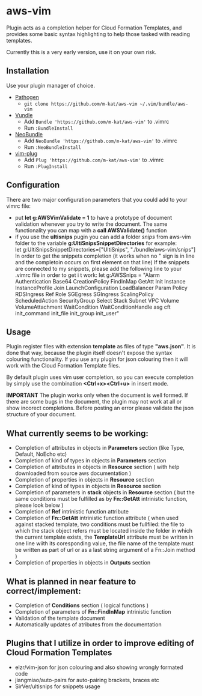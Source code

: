 # aws-vim
Plugin acts as a completion helper for Cloud Formation Templates, and provides
some basic syntax highlighting to help those tasked with reading templates.

Currently this is a very early version, use it on your own risk. 

## Installation

Use your plugin manager of choice.

- [Pathogen](https://github.com/tpope/vim-pathogen)
  - `git clone https://github.com/m-kat/aws-vim ~/.vim/bundle/aws-vim`
- [Vundle](https://github.com/gmarik/vundle)
  - Add `Bundle 'https://github.com/m-kat/aws-vim'` to .vimrc
  - Run `:BundleInstall`
- [NeoBundle](https://github.com/Shougo/neobundle.vim)
  - Add `NeoBundle 'https://github.com/m-kat/aws-vim'` to .vimrc
  - Run `:NeoBundleInstall`
- [vim-plug](https://github.com/junegunn/vim-plug)
  - Add `Plug 'https://github.com/m-kat/aws-vim'` to .vimrc
  - Run `:PlugInstall`

## Configuration
There are two major configuration parameters that you could add to your vimrc file:

* put **let g:AWSVimValidate = 1** to have a prototype of document validation whenever you try 
    to write the document. The same functionality you can map with a **call AWSValidate()** function
* if you use the **ultisnips** pugin you can add a folder *snips* from aws-vim folder to the variable 
    **g:UltiSnipsSnippetDirectories** for example:  
        let g:UltiSnipsSnippetDirectories=["UltiSnips", "./bundle/aws-vim/snips"]
  In order to get the snippets completion (it works when no " sign is in line and the completoin occurs on first element on that line)
  If the snippets are connected to my snippets, please add the following line to your .vimrc file in order to get i t work:
    let g:AWSSnips = "Alarm Authentication Base64 CreationPolicy FindInMap GetAtt Init Instance InstanceProfile Join LaunchConfiguration LoadBalancer Param Policy RDSIngress Ref Role SGEgress SGIngress ScalingPolicy ScheduledAction SecurityGroup Select Stack Subnet VPC Volume VolumeAttachment WaitCondition WaitConditionHandle asg cft init_command init_file init_group init_user"
    
## Usage

Plugin register files with extension **template** as files of type **"aws.json"**. 
It is done that way, because the plugin itself doesn't expose the syntax colouring functionality.
If you use any plugin for json colouring then it will work with the Cloud Formation Template files.

By default plugin uses vim user completion, so you can execute completion by simply use the combination
**<Ctrl+x><Ctrl+u>** in insert mode. 

**IMPORTANT** 
The plugin works only when the document is well formed. If there are some bugs in the document, the plugin may 
not work at all or show incorect completions. Before posting an error please validate the json structure of your 
document.

What currently **seems** to be working:
---------------------------------------

* Completion of attributes in objects in **Parameters** section (like Type, Default, NoEcho etc)
* Completion of kind of types in objects in **Parameters** section
* Completion of attributes in objects in **Resource** section ( with help downloaded from source aws documentation )
* Completion of properties in objects in **Resource** section
* Completion of kind of types in objects in **Resource** section
* Completion of parameters in **stack** objects in **Resource** section ( but the same conditions must be fulfilled as by **Fn::GetAtt**
            intrinistic function, please look below )
* Completion of **Ref** intrinistic function attribute
* Completion of **Fn::GetAtt** intrinistic function attribute ( when used against stacked template, two conditions must be 
            fullfiled: the file to which the stack object refers must be located inside the folder in which the current template exists, 
            the **TemplateUrl** attribute must be written in one line wiith its coresponding value, the file name of the template must be 
            written as part of url or as a last string argument of a Fn::Join method )
* Completion of properties in objects in **Outputs** section

What is planned in near feature to correct/implement:
----------------------------------------------------

* Completion of **Conditions** section ( logical functions )
* Completion of parameters of **Fn::FindInMap** intrinistic function
* Validation of the template document
* Automatically updates of atributes from the documentation

Plugins that I utilize in order to improve editing of Cloud Formation Templates
-------------------------------------------------------------------------------
* elzr/vim-json for json colouring and also showing wrongly formated code
* jiangmiao/auto-pairs for auto-pairing brackets, braces etc
* SirVer/ultisnips for snippets usage
